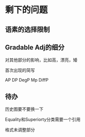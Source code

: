 




# 剩下的问题

## 语素的选择限制

## Gradable Adj的细分

对其他部分的影响，比如高，漂亮，矮



首次出现的简写

AP
DP
DegP
Mp
DiffP


## 待办

历史图要不要换一下



Equality和Superiorty分类需要一个引用


格式未调整部分






